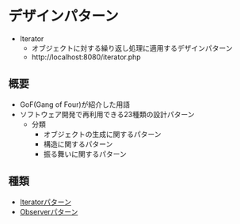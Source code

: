 # デザインパターン

* Iterator
    * オブジェクトに対する繰り返し処理に適用するデザインパターン
    * http://localhost:8080/iterator.php

## 概要

* GoF(Gang of Four)が紹介した用語
* ソフトウェア開発で再利用できる23種類の設計パターン
    * 分類
        * オブジェクトの生成に関するパターン
        * 構造に関するパターン
        * 振る舞いに関するパターン

## 種類

* [Iteratorパターン](../../../../../design_pattern/documents/01)
* [Observerパターン](../../../../../design_pattern/documents/02)